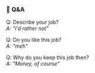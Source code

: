 ### 📌 **Q&A**

Q: Describe your job? <br>
_A: "i'd rather not"_

Q: Do you like this job? <br>
_A: "meh"_

Q: Why do you keep this job then? <br>
_A: "Money, of course"_

